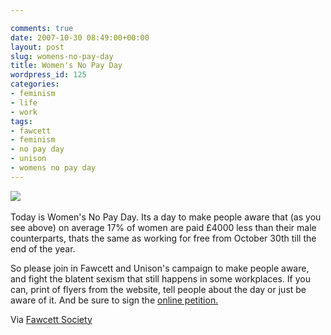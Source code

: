 ```yaml
---

comments: true
date: 2007-10-30 08:49:00+00:00
layout: post
slug: womens-no-pay-day
title: Women's No Pay Day
wordpress_id: 125
categories:
- feminism
- life
- work
tags:
- fawcett
- feminism
- no pay day
- unison
- womens no pay day
---
```


![](http://www.fawcettsociety.org.uk/Images/rip-off%20web%20dated(3).GIF) 




Today is Women's No Pay Day. Its a day to make people aware that (as you see above) on average 17% of women are paid £4000 less than their male counterparts, thats the same as working for free from October 30th till the end of the year.




So please join in Fawcett and Unison's campaign to make people aware, and fight the blatent sexism that still happens in some workplaces. If you can, print of flyers from the website, tell people about the day or just be aware of it. And be sure to sign the [online petition.](http://petitions.pm.gov.uk/paygap/)




Via [Fawcett Society](http://www.fawcettsociety.org.uk/index.asp?Pageid=515)
